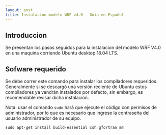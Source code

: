 ```yaml
---
layout: post
title: Instalacion modelo WRF v4.0 - Guia en Español
---
```


Introduccion
------
Se presentan los pasos seguidos para la instalacion del modelo WRF V4.0 en una maquina corriendo Ubuntu desktop 18.04 LTS.

Sofware requerido
------
Se debe correr este comando para instalar los compiladores requeridos. Generalmente si se descargó una versión reciente de Ubuntu estos compiladores ya vendrán instalados por defecto, sin embargo, es recomendable revisar dicha instalación.

Nota: usar el comando ```sudo``` hará que ejecute el código con permisos de administrador, por lo que es necesario que ingrese la contraseña del usuario administrador de su equipo. 
```
sudo apt-get install build-essential csh gfortran m4
```




